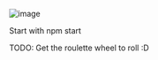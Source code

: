 ![image](https://user-images.githubusercontent.com/45149278/173682211-6c8f3470-f67e-402e-949a-3a5e336c7fe7.png)


Start with npm start

TODO: Get the roulette wheel to roll :D
